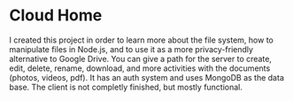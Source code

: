 # Cloud Home

I created this project in order to learn more about the file system, how to manipulate files in Node.js, and to use it as a more privacy-friendly alternative to Google Drive. You can give a path for the server to create, edit, delete, rename, download, and more activities with the documents (photos, videos, pdf). It has an auth system and uses MongoDB as the data base. The client is not completly finished, but mostly functional.
